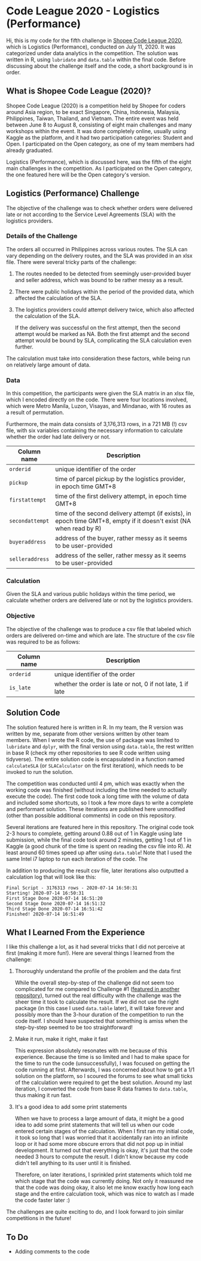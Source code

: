 # Code League 2020 - Logistics (Performance)

Hi, this is my code for the fifth challenge in [Shopee Code League 2020](https://careers.shopee.sg/codeleague), which is Logistics (Performance), conducted on July 11, 2020. It was categorized under data analytics in the competition. The solution was written in R, using `lubridate` and `data.table` within the final code. Before discussing about the challenge itself and the code, a short background is in order.


## What is Shopee Code League (2020)?

Shopee Code League (2020) is a competition held by Shopee for coders around Asia region, to be exact Singapore, China, Indonesia, Malaysia, Philippines, Taiwan, Thailand, and Vietnam. The entire event was held between June 8 to August 8, consisting of eight main challenges and many workshops within the event. It was done completely online, usually using Kaggle as the platform, and it had two participation categories: Student and Open. I participated on the Open category, as one of my team members had already graduated. 

Logistics (Performance), which is discussed here, was the fifth of the eight main challenges in the competition. As I participated on the Open category, the one featured here will be the Open category's version.


## Logistics (Performance) Challenge

The objective of the challenge was to check whether orders were delivered late or not according to the Service Level Agreements (SLA) with the logistics providers. 

### Details of the Challenge

The orders all occurred in Philippines across various routes. The SLA can vary depending on the delivery routes, and the SLA was provided in an xlsx file. There were several tricky parts of the challenge:

1. The routes needed to be detected from seemingly user-provided buyer and seller address, which was bound to be rather messy as a result.

2. There were public holidays within the period of the provided data, which affected the calculation of the SLA.

3. The logistics providers could attempt delivery twice, which also affected the calculation of the SLA.

    If the delivery was successful on the first attempt, then the second attempt would be marked as NA. Both the first attempt and the second attempt would be bound by SLA, complicating the SLA calculation even further.
    
The calculation must take into consideration these factors, while being run on relatively large amount of data.

### Data

In this competition, the participants were given the SLA matrix in an xlsx file, which I encoded directly on the code. There were four locations involved, which were Metro Manila, Luzon, Visayas, and Mindanao, with 16 routes as a result of permutation. 

Furthermore, the main data consists of 3,176,313 rows, in a 721 MB (!) csv file, with six variables containing the necessary information to calculate whether the order had late delivery or not.

Column name     | Description
--------------- | -----------
`orderid`       | unique identifier of the order
`pickup`        | time of parcel pickup by the logistics provider, in epoch time GMT+8
`firstattempt`  | time of the first delivery attempt, in epoch time GMT+8
`secondattempt` | time of the second delivery attempt (if exists), in epoch time GMT+8, empty if it doesn't exist (NA when read by R)
`buyeraddress`  | address of the buyer, rather messy as it seems to be user-provided
`selleraddress` | address of the seller, rather messy as it seems to be user-provided

### Calculation

Given the SLA and various public holidays within the time period, we calculate whether orders are delivered late or not by the logistics providers.

### Objective

The objective of the challenge was to produce a csv file that labeled which orders are delivered on-time and which are late. The structure of the csv file was required to be as follows:

Column name | Description
----------- | -----------
`orderid`   | unique identifier of the order
`is_late`   | whether the order is late or not, 0 if not late, 1 if late


## Solution Code

The solution featured here is written in R. In my team, the R version was written by me, separate from other versions written by other team members. When I wrote the R code, the use of package was limited to `lubridate` and `dplyr`, with the final version using `data.table`, the rest written in base R (check my other repositories to see R code written using tidyverse). The entire solution code is encapsulated in a function named `calculateSLA` (or `SLACalculator` on the first iteration), which needs to be invoked to run the solution.

The competition was conducted until 4 pm, which was exactly when the working code was finished (without including the time needed to actually execute the code). The first code took a long time with the volume of data and included some shortcuts, so I took a few more days to write a complete and performant solution. These iterations are published here unmodified (other than possible additional comments) in code on this repository.

Several iterations are featured here in this repository. The original code took 2-3 hours to complete, getting around 0.88 out of 1 in Kaggle using late submission, while the final code took around 2 minutes, getting 1 out of 1 in Kaggle (a good chunk of the time is spent on reading the csv file into R). At least around 60 times speed up after using `data.table`! Note that I used the same Intel i7 laptop to run each iteration of the code. The

In addition to producing the result csv file, later iterations also outputted a calculation log that will look like this:

```
Final Script - 3176313 rows - 2020-07-14 16:50:31
Starting! 2020-07-14 16:50:31
First Stage Done 2020-07-14 16:51:20
Second Stage Done 2020-07-14 16:51:32
Third Stage Done 2020-07-14 16:51:42
Finished! 2020-07-14 16:51:49
```

## What I Learned From the Experience

I like this challenge a lot, as it had several tricks that I did not perceive at first (making it more fun!). Here are several things I learned from the challenge:

1. Thoroughly understand the profile of the problem and the data first

    While the overall step-by-step of the challenge did not seem too complicated for me compared to Challenge #1 ([featured in another repository](https://github.com/feliciasanm/data-analytics-order-brushing)), turned out the real difficulty with the challenge was the sheer time it took to calculate the result. If we did not use the right package (in this case I used `data.table` later), it will take forever and possibly more than the 3-hour duration of the competition to run the code itself. I should have suspected that something is amiss when the step-by-step seemed to be too straightforward!
    
2. Make it run, make it right, make it fast

    This expression absolutely resonates with me because of this experience. Because the time is so limited and I had to make space for the time to run the code (unsuccessfully), I was focused on getting the code running at first. Afterwards, I was concerned about how to get a 1/1 solution on the platform, so I scoured the forums to see what small ticks of the calculation were required to get the best solution. Around my last iteration, I converted the code from base R data frames to `data.table`, thus making it run fast.
  
3. It's a good idea to add some print statements

    When we have to process a large amount of data, it might be a good idea to add some print statements that will tell us when our code entered certain stages of the calculation. When I first ran my initial code, it took so long that I was worried that it accidentally ran into an infinite loop or it had some more obscure errors that did not pop up in initial development. It turned out that everything is okay, it's just that the code needed 3 hours to compute the result. I didn't know because my code didn't tell anything to its user until it is finished.  
      
    Therefore, on later iterations, I sprinkled print statements which told me which stage that the code was currently doing. Not only it reassured me that the code was doing okay, it also let me know exactly how long each stage and the entire calculation took, which was nice to watch as I made the code faster later :)
      
The challenges are quite exciting to do, and I look forward to join similar competitions in the future!

## To Do
* Adding comments to the code